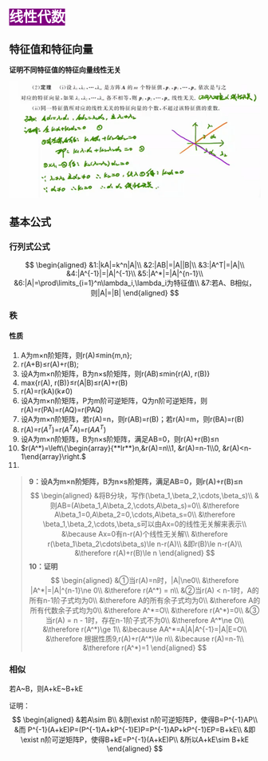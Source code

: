 # <font style="background:purple" color=white>线性代数</font>

## 特征值和特征向量



**证明不同特征值的特征向量线性无关**



![image-20210815091253721](线性代数.assets/image-20210815091253721.png)

## 基本公式

### 行列式公式

$$
\begin{aligned}
&1:|kA|=k^n|A|\\
&2:|AB|=|A||B|\\
&3:|A^T|=|A|\\
&4:|A^{-1}|=|A|^{-1}\\
&5:|A^*|=|A|^{n-1}\\
&6:|A|=\prod\limits_{i=1}^n\lambda_i,\lambda_i为特征值\\
&7:若A、B相似，则|A|=|B|
\end{aligned}
$$



### 秩

#### 性质

1. A为m×n阶矩阵，则r(A)≤min{m,n};
2. r(A+B)≤r(A)+r(B);
3. 设A为m×n阶矩阵，B为n×s阶矩阵，则r(AB)≤min{r(A), r(B)}
4. max{r(A), r(B)}≤r(A|B)≤r(A)+r(B)
5. r(A)=r(kA)(k≠0)
6. 设A为m×n阶矩阵，P为m阶可逆矩阵，Q为n阶可逆矩阵，则r(A)=r(PA)=r(AQ)=r(PAQ)
7. 设A为m×n阶矩阵，若r(A)=n，则r(AB)=r(B)；若r(A)=m，则r(BA)=r(B)
8. r(A)=r($A^T$)=r($A^TA$)=r($AA^T$​)
9. 设A为m×n阶矩阵，B为n×s阶矩阵，满足AB=0，则r(A)+r(B)≤n
10. $r(A^*)=\left\{\begin{array}{**lr**}n,&r(A)=n\\1, &r(A)=n-1\\0, &r(A)<n-1\end{array}\right.$
11. 

> 
>
> 
>
> **9：设A为m×n阶矩阵，B为n×s阶矩阵，满足AB=0，则r(A)+r(B)≤n**
> $$
> \begin{aligned}
> &将B分块，写作(\beta_1,\beta_2,\cdots,\beta_s)\\
> &则AB=(A\beta_1,A\beta_2,\cdots,A\beta_s)=0\\
> &\therefore A\beta_1=0,A\beta_2=0,\cdots,A\beta_s=0\\
> &\therefore \beta_1,\beta_2,\cdots,\beta_s可以由Ax=0的线性无关解来表示\\
> &\because Ax=0有n-r(A)个线性无关解\\
> &\therefore r(\beta_1\beta_2\cdots\beta_s)\le n-r(A)\\
> &即r(B)\le n-r(A)\\
> &\therefore r(A)+r(B)\le n
> \end{aligned}
> $$
> **10：证明**
> $$
> \begin{aligned}
> &①当r(A)=n时，|A|\ne0\\
> &\therefore |A^*|=|A|^{n-1}\ne 0\\
> &\therefore r(A^*) = n\\
> &②当r(A) < n-1时，A的所有n-1阶子式均为0\\
> &\therefore A的所有余子式均为0\\
> &\therefore A的所有代数余子式均为0\\
> &\therefore A^*=O\\
> &\therefore r(A^*)=0\\
> &③当r(A) = n - 1时，存在n-1阶子式不为0\\
> &\therefore A^*\ne O\\
> &\therefore r(A^*)\ge 1\\
> &\because AA^*=A|A|A^{-1}=|A|E=O\\
> &\therefore 根据性质9,r(A)+r(A^*)\le n\\
> &\because r(A)=n-1\\
> &\therefore r(A^*)=1
> \end{aligned}
> $$
> 





### 相似

若A~B，则A+kE~B+kE

证明：
$$
\begin{aligned}
&若A\sim B\\
&则\exist n阶可逆矩阵P，使得B=P^{-1}AP\\
&而 P^{-1}(A+kE)P=(P^{-1}A+kP^{-1}E)P=P^{-1}AP+kP^{-1}EP=B+kE\\
&即\exist  n阶可逆矩阵P，使得B+kE=P^{-1}(A+kE)P\\
&所以A+kE\sim B+kE
\end{aligned}
$$

